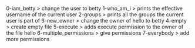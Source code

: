 0-iam_betty > change the user to betty
1-who_am_i > prints the effective username of the current user
2-groups > prints all the groups the current user is part of
3-new_owner > change the owner of hello to betty
4-empty > create empty file
5-execute > adds execute permission to the owner of the file hello
6-multiple_permissions > give permissions
7-everybody > add more permissions
